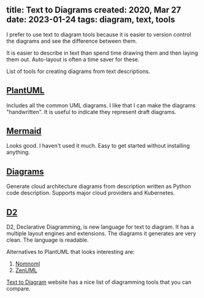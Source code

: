 title: Text to Diagrams
created: 2020, Mar 27
date: 2023-01-24
tags: diagram, text, tools
----

I prefer to use text to diagram tools because it is easier to
version control the diagrams and see the difference between them.

It is easier to describe in text than spend time drawing them and
then laying them out. Auto-layout is often a time saver for these.

List of tools for creating diagrams from text descriptions.

## [PlantUML](https://plantuml.com/)
Includes all the common UML diagrams. I like that I can make the
diagrams "handwritten". It is useful to indicate they represent
draft diagrams.

## [Mermaid](http://mermaid-js.github.io/mermaid/)
Looks good. I haven't used it much. Easy to get started without
installing anything.

## [Diagrams](https://diagrams.mingrammer.com/)  
Generate cloud architecture diagrams from description written as
Python code description. Supports major cloud providers and Kubernetes.

## [D2](https://d2lang.com/tour/intro/)
D2, Declarative Diagramming, is new language for text to diagram.
It has a multiple layout engines and extensions. The diagrams it
generates are very clean. The language is readable.

Alternatives to PlantUML that looks interesting are:

 1. [Nomnoml](http://www.nomnoml.com/)
 2. [ZenUML](https://zenuml.com)

[Text to Diagram](https://text-to-diagram.com) website has a nice list
of diagramming tools that you can compare.

